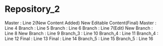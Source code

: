 # Repository_2
Master : Line 2(New Content Added)
New Editable Content(Final)
Master : Line 4
Branch : Line 5
Branch : Line 6
Branch : Line 7(Edit)
New Branch : Line 8
New Branch : Line 9
Branch_3 : Line 10
Branch_4 : Line 11
Branch_4 : Line 12
Final : Line 13
Final : Line 14
Branch_5 : Line 15
Branch_5 : Line 16
